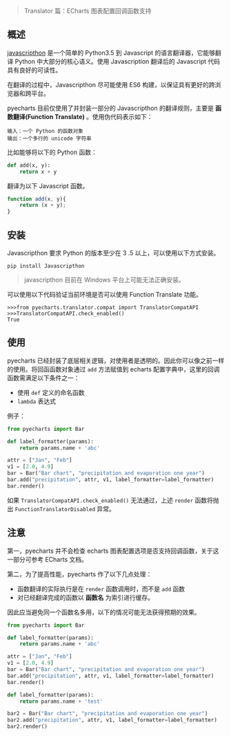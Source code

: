 > Translator 篇：ECharts 图表配置回调函数支持

## 概述

[javascripthon](https://pypi.python.org/pypi/javascripthon) 是一个简单的 Python3.5 到 Javascript 的语言翻译器，它能够翻译 Python 中大部分的核心语义。使用 Javascription 翻译后的 Javascript 代码具有良好的可读性。

在翻译的过程中，Javascripthon 尽可能使用 ES6 构建，以保证具有更好的跨浏览器和跨平台。

pyecharts 目前仅使用了并封装一部分的 Javascripthon 的翻译规则，主要是 **函数翻译(Function Translate)** 。使用伪代码表示如下：

```
输入：一个 Python 的函数对象
输出：一个多行的 unicode 字符串
```

比如能够将以下的 Python 函数：

```python
def add(x, y):
    return x + y
```

翻译为以下 Javascript 函数。

```javascript
function add(x, y){
    return (x + y);
}
```

## 安装

Javascripthon 要求 Python 的版本至少在 3 .5 以上，可以使用以下方式安装。

```shell
pip install Javascripthon 
```

> javascripthon 目前在 Windows  平台上可能无法正确安装。

可以使用以下代码验证当前环境是否可以使用 Function Translate 功能。

```shell
>>>from pyecharts.translator.compat import TranslatorCompatAPI
>>>TranslatorCompatAPI.check_enabled()
True
```

## 使用

pyecharts 已经封装了底层相关逻辑，对使用者是透明的。因此你可以像之前一样的使用。将回函函数对象通过 `add` 方法赋值到 echarts 配置字典中，这里的回调函数需满足以下条件之一：

- 使用 `def` 定义的命名函数
- `lambda` 表达式 

例子：

```python
from pyecharts import Bar

def label_formatter(params):
    return params.name + 'abc'

attr = ["Jan", "Feb"]
v1 = [2.0, 4.9]
bar = Bar("Bar chart", "precipitation and evaporation one year")
bar.add("precipitation", attr, v1, label_formatter=label_formatter)
bar.render()
```

如果 `TranslatorCompatAPI.check_enabled()` 无法通过，上述 `render` 函数将抛出 `FunctionTranslatorDisabled` 异常。

##  注意

第一，pyecharts 并不会检查 echarts 图表配置选项是否支持回调函数，关于这一部分可参考 ECharts 文档。

第二，为了提高性能，pyecharts 作了以下几点处理：

- 函数翻译的实际执行是在 `render` 函数调用时，而不是 `add` 函数
- 对已经翻译完成的函数以 **函数名** 为索引进行缓存。

因此应当避免同一个函数名多用，以下的情况可能无法获得预期的效果。

```python
from pyecharts import Bar

def label_formatter(params):
    return params.name + 'abc'

attr = ["Jan", "Feb"]
v1 = [2.0, 4.9]
bar = Bar("Bar chart", "precipitation and evaporation one year")
bar.add("precipitation", attr, v1, label_formatter=label_formatter)
bar.render()

def label_formatter(params):
    return params.name + 'test'

bar2 = Bar("Bar chart", "precipitation and evaporation one year")
bar2.add("precipitation", attr, v1, label_formatter=label_formatter)
bar2.render()
```





